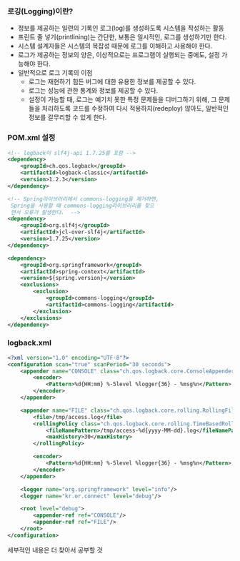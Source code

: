 ### 로깅(Logging)이란?

- 정보를 제공하는 일련의 기록인 로그(log)를 생성하도록 시스템을 작성하는 활동
- 프린트 줄 넣기(printlining)는 간단한, 보통은 일시적인, 로그를 생성하기만 한다.
- 시스템 설계자들은 시스템의 복잡성 때문에 로그를 이해하고 사용해야 한다.
- 로그가 제공하는 정보의 양은, 이상적으로는 프로그램이 실행되는 중에도, 설정 가능해야 한다.
- 일반적으로 로그 기록의 이점
    - 로그는 재현하기 힘든 버그에 대한 유용한 정보를 제공할 수 있다.
    - 로그는 성능에 관한 통계와 정보를 제공할 수 있다.
    - 설정이 가능할 때, 로그는 예기치 못한 특정 문제들을 디버그하기 위해, 그 문제들을 처리하도록 코드를 수정하여 다시 적용하지(redeploy) 않아도, 일반적인 정보를 갈무리할 수 있게 한다.


### POM.xml 설정

```xml
<!-- logback이 slf4j-api 1.7.25를 포함 -->
<dependency>
    <groupId>ch.qos.logback</groupId>
    <artifactId>logback-classic</artifactId>
    <version>1.2.3</version>
</dependency>

<!-- Spring라이브러리에서 commons-logging을 제거하면,
 Spring을 사용할 때 commons-logging라이브러리를 찾으
 면서 오류가 발생한다.  -->
<dependency>
    <groupId>org.slf4j</groupId>
    <artifactId>jcl-over-slf4j</artifactId>
    <version>1.7.25</version>
</dependency>

<dependency>
    <groupId>org.springframework</groupId>
    <artifactId>spring-context</artifactId>
    <version>${spring.version}</version>
    <exclusions>
        <exclusion>
            <groupId>commons-logging</groupId>
            <artifactId>commons-logging</artifactId>
        </exclusion>
    </exclusions>
</dependency>
```


### logback.xml

```xml
<?xml version="1.0" encoding="UTF-8"?>
<configuration scan="true" scanPeriod="30 seconds">
    <appender name="CONSOLE" class="ch.qos.logback.core.ConsoleAppender">
        <encoder>
            <Pattern>%d{HH:mm} %-5level %logger{36} - %msg%n</Pattern>
        </encoder>
    </appender>

    <appender name="FILE" class="ch.qos.logback.core.rolling.RollingFileAppender">
        <file>/tmp/access.log</file>
        <rollingPolicy class="ch.qos.logback.core.rolling.TimeBasedRollingPolicy">
            <fileNamePattern>/tmp/access-%d{yyyy-MM-dd}.log</fileNamePattern>
            <maxHistory>30</maxHistory>
        </rollingPolicy>

        <encoder>
            <Pattern>%d{HH:mm} %-5level %logger{36} - %msg%n</Pattern>
        </encoder>
    </appender>

    <logger name="org.springframework" level="info"/>
    <logger name="kr.or.connect" level="debug"/>

    <root level="debug">
        <appender-ref ref="CONSOLE"/>
        <appender-ref ref="FILE"/>
    </root>
</configuration>
```

세부적인 내용은 더 찾아서 공부할 것

